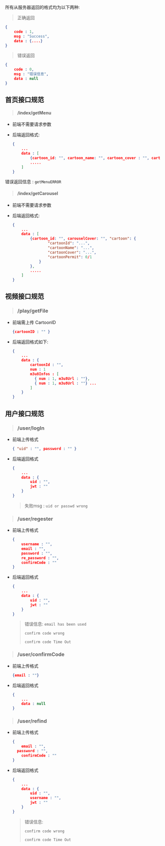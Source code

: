 所有从服务器返回的格式均为以下两种:

> 正确返回

```json
{
    code : 1,
    msg : "Success",
    data : {....}
}
```

> 错误返回

```json
{
    code : 0,
    msg : "错误信息",
    data : null
}
```



## 首页接口规范

> #### **/index/getMenu**

* 前端不需要请求参数

* 后端返回格式:

  ```json
  {
      ...
      data : [
          {cartoon_id: "", cartoon_name: "", cartoon_cover : "", cartoon_permit : 0/1},
          .....
      ]
  }
  ```

错误返回信息 : `getMenuERROR`

> #### **/index/getCarousel**

* 前端不需要请求参数

* 后端返回格式:

  ```json
  {
      ...
      data : [
          {cartoon_id: "", carouselCover: "", "cartoon": {
                  "cartoonId": "...",
                  "cartoonName": "...",
                  "cartoonCover": "...",
                  "cartoonPermit": 0/1
              }
          },
          .....
      ]
  }
  ```



## 视频接口规范

> ### **/play/getFile**

* 前端需上传 CartoonID

  ```json
  {cartoonID : "" }
  ```

* 后端返回格式如下:

  ```json
  {
      ...
      data : {
          cartoonId : "",
          num : 1
          m3u8Infos : [
          	{ num : 1, m3u8Url : ""},
      		{ num : 1, m3u8Url : ""} ...
          ]
      }
  }
  ```



## 用户接口规范

> ### **/user/logIn**

* 前端上传格式

  ```json
  { "uid" : "", password : "" }
  ```

* 后端返回格式

  ```json
  {
      ...
      data : {
          uid : "",
          jwt : ""
      }
  }
  ```

  > 失败msg : `uid or passwd wrong`



> ### **/user/regester**

* 前端上传格式

  ```json
  {
      username : "",
      email : "",
      password : "",
      re_password : "",
      confirmCode : ""
  }
  ```

* 后端返回格式

  ```json
  {
      ...
      data : {
          uid : "",
          jwt : ""
      }
  }
  ```

  > 错误信息: `email has been used`
  >
  > `confirm code wrong`
  >
  > `confirm code Time Out`



> ### **/user/confirmCode**

* 前端上传格式

  ```json
  {email : ""}
  ```

* 后端返回格式

  ```json
  {
      ...
      data : null
  }
  ```



> ### **/user/refind**

* 前端上传格式

  ```json
  {
      email : "",
  	password : "",
      confirmCode : ""
  }
  ```

* 后端返回格式

  ```json
  {
      ...
      data : {
          uid : "",
          username : "",
          jwt : ""
      }
  }
  ```

  > 错误信息:
  >
  > `confirm code wrong`
  >
  > `confirm code Time Out`